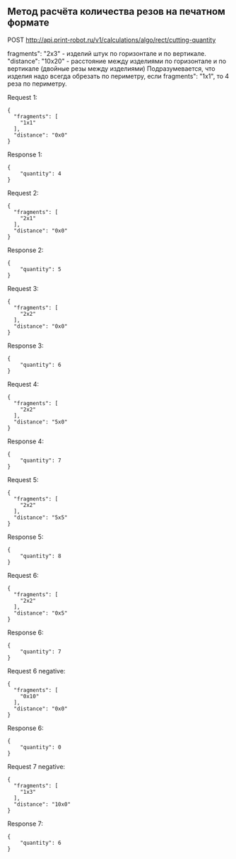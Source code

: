 
## Метод расчёта количества резов на печатном формате

POST http://api.print-robot.ru/v1/calculations/algo/rect/cutting-quantity

fragments": "2x3" - изделий штук по горизонтале и по вертикале.  
"distance": "10x20" - расстояние между изделиями по горизонтале и по вертикале (двойные резы между изделиями)
Подразумевается, что изделия надо всегда обрезать по периметру, если fragments": "1x1", то 4 реза по периметру.  

Request 1:
````
{
  "fragments": [
    "1x1"
  ],
  "distance": "0x0"
}
````
Response 1:
````
{
    "quantity": 4
}
````

Request 2:
````
{
  "fragments": [
    "2x1"
  ],
  "distance": "0x0"
}
````
Response 2:
````
{
    "quantity": 5
}
````

Request 3:
````
{
  "fragments": [
    "2x2"
  ],
  "distance": "0x0"
}
````
Response 3:
````
{
    "quantity": 6
}
````

Request 4:
````
{
  "fragments": [
    "2x2"
  ],
  "distance": "5x0"
}
````
Response 4:
````
{
    "quantity": 7
}
````

Request 5:
````
{
  "fragments": [
    "2x2"
  ],
  "distance": "5x5"
}
````
Response 5:
````
{
    "quantity": 8
}
````

Request 6:
````
{
  "fragments": [
    "2x2"
  ],
  "distance": "0x5"
}
````
Response 6:
````
{
    "quantity": 7
}
````

Request 6 negative: 
````
{
  "fragments": [
    "0x10"
  ],
  "distance": "0x0"
}
````
Response 6:
````
{
    "quantity": 0
}
````

Request 7 negative:
````
{
  "fragments": [
    "1x3"
  ],
  "distance": "10x0"
}
````
Response 7:
````
{
    "quantity": 6
}
````